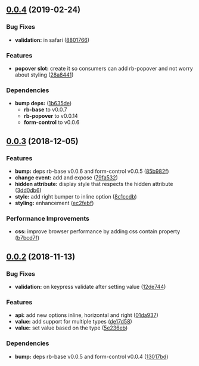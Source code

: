 ## [0.0.4](https://github.com/rapid-build-ui/rb-checkbox/compare/v0.0.3...v0.0.4) (2019-02-24)


### Bug Fixes

* **validation:** in safari ([8801766](https://github.com/rapid-build-ui/rb-checkbox/commit/8801766))


### Features

* **popover slot:** create it so consumers can add rb-popover and not worry about styling ([28a8441](https://github.com/rapid-build-ui/rb-checkbox/commit/28a8441))


### Dependencies

* **bump deps:** ([1b635de](https://github.com/rapid-build-ui/rb-checkbox/commit/1b635de))
	* **rb-base** to v0.0.7
	* **rb-popover** to v0.0.14
	* **form-control** to v0.0.6



## [0.0.3](https://github.com/rapid-build-ui/rb-checkbox/compare/v0.0.2...v0.0.3) (2018-12-05)


### Features

* **bump:** deps rb-base v0.0.6 and form-control v0.0.5 ([85b982f](https://github.com/rapid-build-ui/rb-checkbox/commit/85b982f))
* **change event:** add and expose ([79fa532](https://github.com/rapid-build-ui/rb-checkbox/commit/79fa532))
* **hidden attribute:** display style that respects the hidden attribute ([3dd0db6](https://github.com/rapid-build-ui/rb-checkbox/commit/3dd0db6))
* **style:** add right bumper to inline option ([8c1ccdb](https://github.com/rapid-build-ui/rb-checkbox/commit/8c1ccdb))
* **styling:** enhancement ([ec2febf](https://github.com/rapid-build-ui/rb-checkbox/commit/ec2febf))


### Performance Improvements

* **css:** improve browser performance by adding css contain property ([b7bcd7f](https://github.com/rapid-build-ui/rb-checkbox/commit/b7bcd7f))



## [0.0.2](https://github.com/rapid-build-ui/rb-checkbox/compare/v0.0.1...v0.0.2) (2018-11-13)


### Bug Fixes

* **validation:** on keypress validate after setting value ([12de744](https://github.com/rapid-build-ui/rb-checkbox/commit/12de744))


### Features

* **api:** add new options inline, horizontal and right ([01da937](https://github.com/rapid-build-ui/rb-checkbox/commit/01da937))
* **value:** add support for multiple types ([de17d58](https://github.com/rapid-build-ui/rb-checkbox/commit/de17d58))
* **value:** set value based on the type ([5e236eb](https://github.com/rapid-build-ui/rb-checkbox/commit/5e236eb))


### Dependencies

* **bump:** deps rb-base v0.0.5 and form-control v0.0.4 ([13017bd](https://github.com/rapid-build-ui/rb-checkbox/commit/13017bd))




